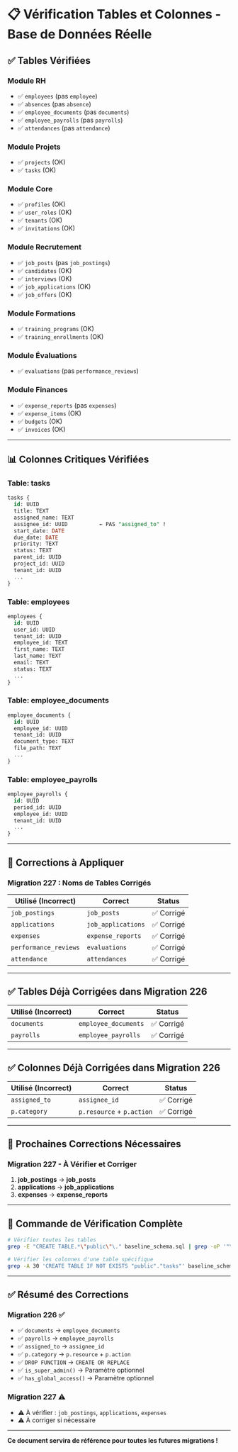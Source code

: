 # 📋 Vérification Tables et Colonnes - Base de Données Réelle

## ✅ **Tables Vérifiées**

### **Module RH**
- ✅ `employees` (pas `employee`)
- ✅ `absences` (pas `absence`)
- ✅ `employee_documents` (pas `documents`)
- ✅ `employee_payrolls` (pas `payrolls`)
- ✅ `attendances` (pas `attendance`)

### **Module Projets**
- ✅ `projects` (OK)
- ✅ `tasks` (OK)

### **Module Core**
- ✅ `profiles` (OK)
- ✅ `user_roles` (OK)
- ✅ `tenants` (OK)
- ✅ `invitations` (OK)

### **Module Recrutement**
- ✅ `job_posts` (pas `job_postings`)
- ✅ `candidates` (OK)
- ✅ `interviews` (OK)
- ✅ `job_applications` (OK)
- ✅ `job_offers` (OK)

### **Module Formations**
- ✅ `training_programs` (OK)
- ✅ `training_enrollments` (OK)

### **Module Évaluations**
- ✅ `evaluations` (pas `performance_reviews`)

### **Module Finances**
- ✅ `expense_reports` (pas `expenses`)
- ✅ `expense_items` (OK)
- ✅ `budgets` (OK)
- ✅ `invoices` (OK)

---

## 📊 **Colonnes Critiques Vérifiées**

### **Table: tasks**
```sql
tasks {
  id: UUID
  title: TEXT
  assigned_name: TEXT
  assignee_id: UUID          ← PAS "assigned_to" !
  start_date: DATE
  due_date: DATE
  priority: TEXT
  status: TEXT
  parent_id: UUID
  project_id: UUID
  tenant_id: UUID
  ...
}
```

### **Table: employees**
```sql
employees {
  id: UUID
  user_id: UUID
  tenant_id: UUID
  employee_id: TEXT
  first_name: TEXT
  last_name: TEXT
  email: TEXT
  status: TEXT
  ...
}
```

### **Table: employee_documents**
```sql
employee_documents {
  id: UUID
  employee_id: UUID
  tenant_id: UUID
  document_type: TEXT
  file_path: TEXT
  ...
}
```

### **Table: employee_payrolls**
```sql
employee_payrolls {
  id: UUID
  period_id: UUID
  employee_id: UUID
  tenant_id: UUID
  ...
}
```

---

## 🔧 **Corrections à Appliquer**

### **Migration 227 : Noms de Tables Corrigés**

| Utilisé (Incorrect) | Correct | Status |
|---------------------|---------|--------|
| `job_postings` | `job_posts` | ✅ Corrigé |
| `applications` | `job_applications` | ✅ Corrigé |
| `expenses` | `expense_reports` | ✅ Corrigé |
| `performance_reviews` | `evaluations` | ✅ Corrigé |
| `attendance` | `attendances` | ✅ Corrigé |

---

## ✅ **Tables Déjà Corrigées dans Migration 226**

| Utilisé (Incorrect) | Correct | Status |
|---------------------|---------|--------|
| `documents` | `employee_documents` | ✅ Corrigé |
| `payrolls` | `employee_payrolls` | ✅ Corrigé |

---

## ✅ **Colonnes Déjà Corrigées dans Migration 226**

| Utilisé (Incorrect) | Correct | Status |
|---------------------|---------|--------|
| `assigned_to` | `assignee_id` | ✅ Corrigé |
| `p.category` | `p.resource` + `p.action` | ✅ Corrigé |

---

## 🎯 **Prochaines Corrections Nécessaires**

### **Migration 227 - À Vérifier et Corriger**

1. **job_postings** → **job_posts**
2. **applications** → **job_applications**  
3. **expenses** → **expense_reports**

---

## 📝 **Commande de Vérification Complète**

```bash
# Vérifier toutes les tables
grep -E "CREATE TABLE.*\"public\"\." baseline_schema.sql | grep -oP '"\K[^"]+(?=")' | sort | uniq

# Vérifier les colonnes d'une table spécifique
grep -A 30 'CREATE TABLE IF NOT EXISTS "public"."tasks"' baseline_schema.sql
```

---

## ✅ **Résumé des Corrections**

### **Migration 226** ✅
- ✅ `documents` → `employee_documents`
- ✅ `payrolls` → `employee_payrolls`
- ✅ `assigned_to` → `assignee_id`
- ✅ `p.category` → `p.resource` + `p.action`
- ✅ `DROP FUNCTION` → `CREATE OR REPLACE`
- ✅ `is_super_admin()` → Paramètre optionnel
- ✅ `has_global_access()` → Paramètre optionnel

### **Migration 227** ⚠️
- ⚠️ À vérifier : `job_postings`, `applications`, `expenses`
- ⚠️ À corriger si nécessaire

---

**Ce document servira de référence pour toutes les futures migrations !**
